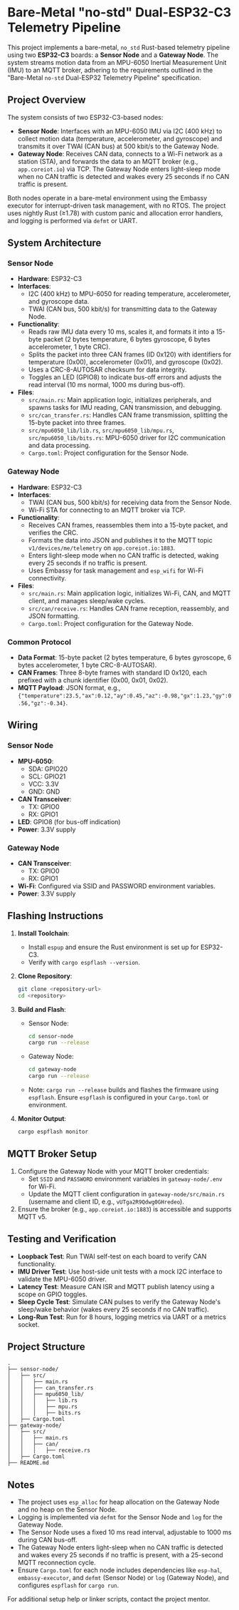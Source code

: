 # Bare-Metal "no-std" Dual-ESP32-C3 Telemetry Pipeline

This project implements a bare-metal, `no_std` Rust-based telemetry pipeline using two **ESP32-C3** boards: a **Sensor Node** and a **Gateway Node**. The system streams motion data from an MPU-6050 Inertial Measurement Unit (IMU) to an MQTT broker, adhering to the requirements outlined in the "Bare-Metal `no-std` Dual-ESP32 Telemetry Pipeline" specification.

## Project Overview

The system consists of two ESP32-C3-based nodes:
- **Sensor Node**: Interfaces with an MPU-6050 IMU via I2C (400 kHz) to collect motion data (temperature, accelerometer, and gyroscope) and transmits it over TWAI (CAN bus) at 500 kbit/s to the Gateway Node.
- **Gateway Node**: Receives CAN data, connects to a Wi-Fi network as a station (STA), and forwards the data to an MQTT broker (e.g., `app.coreiot.io`) via TCP. The Gateway Node enters light-sleep mode when no CAN traffic is detected and wakes every 25 seconds if no CAN traffic is present.

Both nodes operate in a bare-metal environment using the Embassy executor for interrupt-driven task management, with no RTOS. The project uses nightly Rust (≥1.78) with custom panic and allocation error handlers, and logging is performed via `defmt` or UART.

## System Architecture

### Sensor Node
- **Hardware**: ESP32-C3
- **Interfaces**:
  - I2C (400 kHz) to MPU-6050 for reading temperature, accelerometer, and gyroscope data.
  - TWAI (CAN bus, 500 kbit/s) for transmitting data to the Gateway Node.
- **Functionality**:
  - Reads raw IMU data every 10 ms, scales it, and formats it into a 15-byte packet (2 bytes temperature, 6 bytes gyroscope, 6 bytes accelerometer, 1 byte CRC).
  - Splits the packet into three CAN frames (ID 0x120) with identifiers for temperature (0x00), accelerometer (0x01), and gyroscope (0x02).
  - Uses a CRC-8-AUTOSAR checksum for data integrity.
  - Toggles an LED (GPIO8) to indicate bus-off errors and adjusts the read interval (10 ms normal, 1000 ms during bus-off).
- **Files**:
  - `src/main.rs`: Main application logic, initializes peripherals, and spawns tasks for IMU reading, CAN transmission, and debugging.
  - `src/can_transfer.rs`: Handles CAN frame transmission, splitting the 15-byte packet into three frames.
  - `src/mpu6050_lib/lib.rs`, `src/mpu6050_lib/mpu.rs`, `src/mpu6050_lib/bits.rs`: MPU-6050 driver for I2C communication and data processing.
  - `Cargo.toml`: Project configuration for the Sensor Node.

### Gateway Node
- **Hardware**: ESP32-C3
- **Interfaces**:
  - TWAI (CAN bus, 500 kbit/s) for receiving data from the Sensor Node.
  - Wi-Fi STA for connecting to an MQTT broker via TCP.
- **Functionality**:
  - Receives CAN frames, reassembles them into a 15-byte packet, and verifies the CRC.
  - Formats the data into JSON and publishes it to the MQTT topic `v1/devices/me/telemetry` on `app.coreiot.io:1883`.
  - Enters light-sleep mode when no CAN traffic is detected, waking every 25 seconds if no traffic is present.
  - Uses Embassy for task management and `esp_wifi` for Wi-Fi connectivity.
- **Files**:
  - `src/main.rs`: Main application logic, initializes Wi-Fi, CAN, and MQTT client, and manages sleep/wake cycles.
  - `src/can/receive.rs`: Handles CAN frame reception, reassembly, and JSON formatting.
  - `Cargo.toml`: Project configuration for the Gateway Node.

### Common Protocol
- **Data Format**: 15-byte packet (2 bytes temperature, 6 bytes gyroscope, 6 bytes accelerometer, 1 byte CRC-8-AUTOSAR).
- **CAN Frames**: Three 8-byte frames with standard ID 0x120, each prefixed with a chunk identifier (0x00, 0x01, 0x02).
- **MQTT Payload**: JSON format, e.g., `{"temperature":23.5,"ax":0.12,"ay":0.45,"az":-0.98,"gx":1.23,"gy":0.56,"gz":-0.34}`.

## Wiring

### Sensor Node
- **MPU-6050**:
  - SDA: GPIO20
  - SCL: GPIO21
  - VCC: 3.3V
  - GND: GND
- **CAN Transceiver**:
  - TX: GPIO0
  - RX: GPIO1
- **LED**: GPIO8 (for bus-off indication)
- **Power**: 3.3V supply

### Gateway Node
- **CAN Transceiver**:
  - TX: GPIO0
  - RX: GPIO1
- **Wi-Fi**: Configured via SSID and PASSWORD environment variables.
- **Power**: 3.3V supply

## Flashing Instructions

1. **Install Toolchain**:
   - Install `espup` and ensure the Rust environment is set up for ESP32-C3.
   - Verify with `cargo espflash --version`.

2. **Clone Repository**:
   ```bash
   git clone <repository-url>
   cd <repository>
   ```

3. **Build and Flash**:
   - Sensor Node:
     ```bash
     cd sensor-node
     cargo run --release
     ```
   - Gateway Node:
     ```bash
     cd gateway-node
     cargo run --release
     ```
   - Note: `cargo run --release` builds and flashes the firmware using `espflash`. Ensure `espflash` is configured in your `Cargo.toml` or environment.

4. **Monitor Output**:
   ```bash
   cargo espflash monitor
   ```

## MQTT Broker Setup

1. Configure the Gateway Node with your MQTT broker credentials:
   - Set `SSID` and `PASSWORD` environment variables in `gateway-node/.env` for Wi-Fi.
   - Update the MQTT client configuration in `gateway-node/src/main.rs` (username and client ID, e.g., `vUTga2R9Qdwg0GHredeo`).
2. Ensure the broker (e.g., `app.coreiot.io:1883`) is accessible and supports MQTT v5.

## Testing and Verification

- **Loopback Test**: Run TWAI self-test on each board to verify CAN functionality.
- **IMU Driver Test**: Use host-side unit tests with a mock I2C interface to validate the MPU-6050 driver.
- **Latency Test**: Measure CAN ISR and MQTT publish latency using a scope on GPIO toggles.
- **Sleep Cycle Test**: Simulate CAN pulses to verify the Gateway Node's sleep/wake behavior (wakes every 25 seconds if no CAN traffic).
- **Long-Run Test**: Run for 8 hours, logging metrics via UART or a metrics socket.

## Project Structure

```
.
├── sensor-node/
│   ├── src/
│   │   ├── main.rs
│   │   ├── can_transfer.rs
│   │   ├── mpu6050_lib/
│   │   │   ├── lib.rs
│   │   │   ├── mpu.rs
│   │   │   ├── bits.rs
│   ├── Cargo.toml
├── gateway-node/
│   ├── src/
│   │   ├── main.rs
│   │   ├── can/
│   │   │   ├── receive.rs
│   ├── Cargo.toml
├── README.md
```

## Notes

- The project uses `esp_alloc` for heap allocation on the Gateway Node and no heap on the Sensor Node.
- Logging is implemented via `defmt` for the Sensor Node and `log` for the Gateway Node.
- The Sensor Node uses a fixed 10 ms read interval, adjustable to 1000 ms during CAN bus-off.
- The Gateway Node enters light-sleep when no CAN traffic is detected and wakes every 25 seconds if no traffic is present, with a 25-second MQTT reconnection cycle.
- Ensure `Cargo.toml` for each node includes dependencies like `esp-hal`, `embassy-executor`, and `defmt` (Sensor Node) or `log` (Gateway Node), and configures `espflash` for `cargo run`.

For additional setup help or linker scripts, contact the project mentor.
